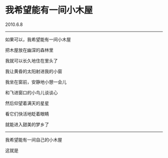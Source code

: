 # 我希望能有一间小木屋

2010.6.8

---

如果可以，我希望能有一间小木屋

把木屋放在幽深的森林里

我就可以长久地住在里头了

  我让黄昏的太阳射进我的小窗

我坐在窗前，安静地小憩一会儿

和飞进窗口的小鸟儿谈谈心

然后仰望着满天的星星

看它们快活地眨着眼睛

就能进入甜美的梦乡了

---

我希望能有一间自己的小木屋

这就是

